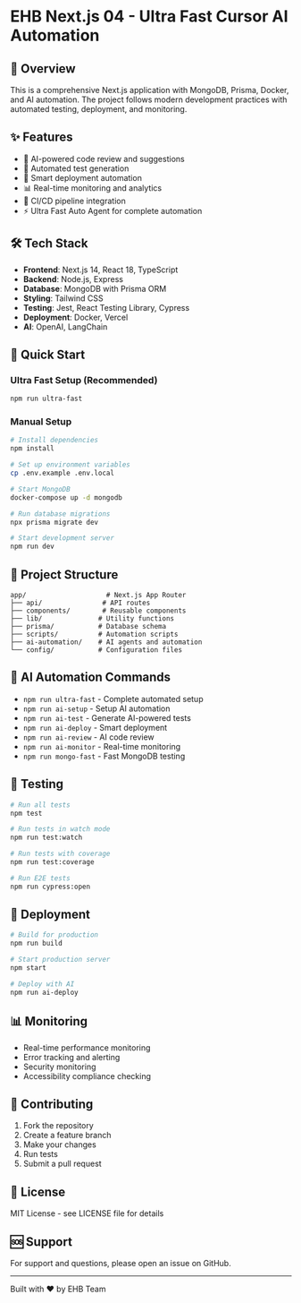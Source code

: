 # EHB Next.js 04 - Ultra Fast Cursor AI Automation

## 🚀 Overview

This is a comprehensive Next.js application with MongoDB, Prisma, Docker, and AI automation. The project follows modern development practices with automated testing, deployment, and monitoring.

## ✨ Features

- 🤖 AI-powered code review and suggestions
- 🧪 Automated test generation
- 🚀 Smart deployment automation
- 📊 Real-time monitoring and analytics
- 🔄 CI/CD pipeline integration
- ⚡ Ultra Fast Auto Agent for complete automation

## 🛠️ Tech Stack

- **Frontend**: Next.js 14, React 18, TypeScript
- **Backend**: Node.js, Express
- **Database**: MongoDB with Prisma ORM
- **Styling**: Tailwind CSS
- **Testing**: Jest, React Testing Library, Cypress
- **Deployment**: Docker, Vercel
- **AI**: OpenAI, LangChain

## 🚀 Quick Start

### Ultra Fast Setup (Recommended)

```bash
npm run ultra-fast
```

### Manual Setup

```bash
# Install dependencies
npm install

# Set up environment variables
cp .env.example .env.local

# Start MongoDB
docker-compose up -d mongodb

# Run database migrations
npx prisma migrate dev

# Start development server
npm run dev
```

## 📁 Project Structure

```
app/                    # Next.js App Router
├── api/               # API routes
├── components/        # Reusable components
├── lib/              # Utility functions
├── prisma/           # Database schema
├── scripts/          # Automation scripts
├── ai-automation/    # AI agents and automation
└── config/           # Configuration files
```

## 🤖 AI Automation Commands

- `npm run ultra-fast` - Complete automated setup
- `npm run ai-setup` - Setup AI automation
- `npm run ai-test` - Generate AI-powered tests
- `npm run ai-deploy` - Smart deployment
- `npm run ai-review` - AI code review
- `npm run ai-monitor` - Real-time monitoring
- `npm run mongo-fast` - Fast MongoDB testing

## 🧪 Testing

```bash
# Run all tests
npm test

# Run tests in watch mode
npm run test:watch

# Run tests with coverage
npm run test:coverage

# Run E2E tests
npm run cypress:open
```

## 🚀 Deployment

```bash
# Build for production
npm run build

# Start production server
npm start

# Deploy with AI
npm run ai-deploy
```

## 📊 Monitoring

- Real-time performance monitoring
- Error tracking and alerting
- Security monitoring
- Accessibility compliance checking

## 🤝 Contributing

1. Fork the repository
2. Create a feature branch
3. Make your changes
4. Run tests
5. Submit a pull request

## 📄 License

MIT License - see LICENSE file for details

## 🆘 Support

For support and questions, please open an issue on GitHub.

---

Built with ❤️ by EHB Team
